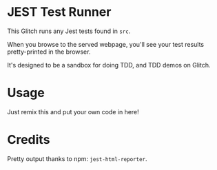 # JEST Test Runner

This Glitch runs any Jest tests found in `src`.

When you browse to the served webpage, you'll see your test results pretty-printed in the browser.

It's designed to be a sandbox for doing TDD, and TDD demos on Glitch.

# Usage

Just remix this and put your own code in here!

# Credits

Pretty output thanks to npm: `jest-html-reporter`.